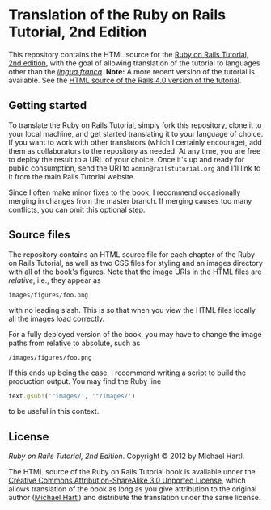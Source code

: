 # Translation of the Ruby on Rails Tutorial, 2nd Edition

This repository contains the HTML source for the [Ruby on Rails Tutorial, 2nd edition](http://railstutorial.org/book?version=3.2), with the goal of allowing translation of the tutorial to languages other than the [*lingua franca*](http://en.wikipedia.org/wiki/Lingua_franca). **Note:** A more recent version of the tutorial is available. See the [HTML source of the Rails 4.0 version of the tutorial](https://github.com/mhartl/rails_tutorial_translation_4_0_version).

## Getting started

To translate the Ruby on Rails Tutorial, simply fork this repository, clone it to your local machine, and get started translating it to your language of choice. If you want to work with other translators (which I certainly encourage), add them as collaborators to the repository as needed. At any time, you are free to deploy the result to a URL of your choice. Once it's up and ready for public consumption, send the URI to `admin@railstutorial.org` and I'll link to it from the main Rails Tutorial website.

Since I often make minor fixes to the book, I recommend occasionally merging in changes from the master branch. If merging causes too many conflicts, you can omit this optional step.

## Source files

The repository contains an HTML source file for each chapter of the Ruby on Rails Tutorial, as well as two CSS files for styling and an images directory with all of the book's figures. Note that the image URIs in the HTML files are *relative*, i.e., they appear as

    images/figures/foo.png

with no leading slash. This is so that when you view the HTML files locally all the images load correctly.

For a fully deployed version of the book, you may have to change the image paths from relative to absolute, such as

    /images/figures/foo.png

If this ends up being the case, I recommend writing a script to build the production output. You may find the Ruby line

```ruby
text.gsub!('"images/', '"/images/')
```

to be useful in this context.

## License

*Ruby on Rails Tutorial, 2nd Edition*. Copyright &copy; 2012 by Michael Hartl.

The HTML source of the Ruby on Rails Tutorial book is available under the [Creative Commons Attribution-ShareAlike 3.0 Unported License](http://creativecommons.org/licenses/by-sa/3.0/), which allows translation of the book as long as you give attribution to the original author ([Michael Hartl](http://michaelhartl.com/)) and distribute the translation under the same license.